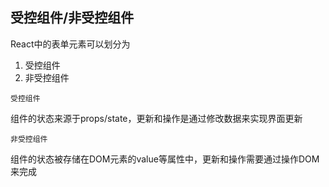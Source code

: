 ## 受控组件/非受控组件

React中的表单元素可以划分为

1. 受控组件
2. 非受控组件



`受控组件`

组件的状态来源于props/state，更新和操作是通过修改数据来实现界面更新



`非受控组件`

组件的状态被存储在DOM元素的value等属性中，更新和操作需要通过操作DOM来完成
